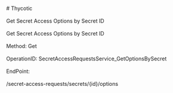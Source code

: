 <br>#     Thycotic</br>
<br>Get Secret Access Options by Secret ID</br>
<br>Get Secret Access Options by Secret ID</br>
<br>Method: Get</br>
<br>OperationID: SecretAccessRequestsService_GetOptionsBySecret</br>
<br>EndPoint:</br>
<br>/secret-access-requests/secrets/{id}/options</br>

